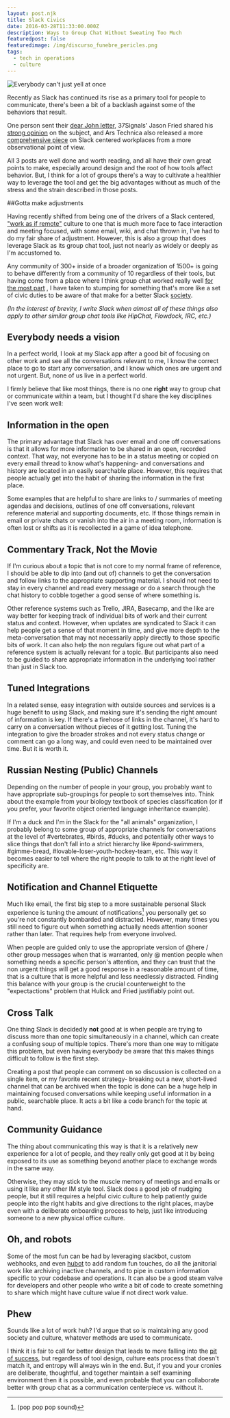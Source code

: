 ```yaml
---
layout: post.njk
title: Slack Civics
date: 2016-03-28T11:33:00.000Z
description: Ways to Group Chat Without Sweating Too Much
featuredpost: false
featuredimage: /img/discurso_funebre_pericles.png
tags:
  - tech in operations
  - culture
---
```


![Everybody can't just yell at once](/img/discurso_funebre_pericles.png)

Recently as Slack has continued its rise as a primary tool for people to communicate, there's been a bit of a backlash against some of the behaviors that result.

One person sent their [dear John letter][1], 37Signals' Jason Fried shared his [strong opinion][2] on the subject, and Ars Technica also released a more [comprehensive piece][3] on Slack centered workplaces from a more observational point of view.

All 3 posts are well done and worth reading, and all have their own great points to make, especially around design and the root of how tools affect behavior. But, I think for a lot of groups there's a way to cultivate a healthier way to leverage the tool and get the big advantages without as much of the stress and the strain described in those posts.

[1]: https://medium.com/better-people/slack-i-m-breaking-up-with-you-54600ace03ea#.5hwhugk6d
[2]: https://m.signalvnoise.com/is-group-chat-making-you-sweat-744659addf7d#.j18h4uytr
[3]: http://arstechnica.com/information-technology/2016/03/what-slack-is-doing-to-our-offices-and-our-minds/

##Gotta make adjustments

Having recently shifted from being one of the drivers of a Slack centered, ["work as if remote"][4] culture to one that is much more face to face interaction and meeting focused, with some email, wiki, and chat thrown in, I've had to do my fair share of adjustment. However, this is also a group that does leverage Slack as its group chat tool, just not nearly as widely or deeply as I'm accustomed to.

[4]: http://www.panozzaj.com/blog/2015/10/25/work-as-if-remote/

Any community of 300+ inside of a broader organization of 1500+ is going to behave differently from a community of 10 regardless of their tools, but having come from a place where I think group chat worked really well [for the most part][5] , I have taken to stumping for something that's more like a set of civic duties to be aware of that make for a better Slack [society][6].

_(In the interest of brevity, I write Slack when almost all of these things also apply to other similar group chat tools like HipChat, Flowdock, IRC, etc.)_

[5]: http://craigsturgis.com/2015/08/17/slack-is-the-future-of-team-communication/
[6]: https://www.youtube.com/watch?v=xhe3RlzgTiQ

## Everybody needs a vision

In a perfect world, I look at my Slack app after a good bit of focusing on other work and see all the conversations relevant to me, I know the correct place to go to start any conversation, and I know which ones are urgent and not urgent. But, none of us live in a perfect world.

I firmly believe that like most things, there is no one **right** way to group chat or communicate within a team, but I thought I'd share the key disciplines I've seen work well:

## Information in the open

The primary advantage that Slack has over email and one off conversations is that it allows for more information to be shared in an open, recorded context. That way, not everyone has to be in a status meeting or copied on every email thread to know what's happening- and conversations and history are located in an easily searchable place. However, this requires that people actually get into the habit of sharing the information in the first place.

Some examples that are helpful to share are links to / summaries of meeting agendas and decisions, outlines of one off conversations, relevant reference material and supporting documents, etc. If those things remain in email or private chats or vanish into the air in a meeting room, information is often lost or shifts as it is recollected in a game of idea telephone.

## Commentary Track, Not the Movie

If I'm curious about a topic that is not core to my normal frame of reference, I should be able to dip into (and out of) channels to get the conversation and follow links to the appropriate supporting material. I should not need to stay in every channel and read every message or do a search through the chat history to cobble together a good sense of where something is.

Other reference systems such as Trello, JIRA, Basecamp, and the like are way better for keeping track of individual bits of work and their current status and context. However, when updates are syndicated to Slack it can help people get a sense of that moment in time, and give more depth to the meta-conversation that may not necessarily apply directly to those specific bits of work. It can also help the non regulars figure out what part of a reference system is actually relevant for a topic. But participants also need to be guided to share appropriate information in the underlying tool rather than just in Slack too.

## Tuned Integrations

In a related sense, easy integration with outside sources and services is a huge benefit to using Slack, and making sure it's sending the right amount of information is key. If there's a firehose of links in the channel, it's hard to carry on a conversation without pieces of it getting lost. Tuning the integration to give the broader strokes and not every status change or comment can go a long way, and could even need to be maintained over time. But it is worth it.

## Russian Nesting (Public) Channels

Depending on the number of people in your group, you probably want to have appropriate sub-groupings for people to sort themselves into. Think about the example from your biology textbook of species classification (or if you prefer, your favorite object oriented language inheritance example).

If I'm a duck and I'm in the Slack for the "all animals" organization, I probably belong to some group of appropriate channels for conversations at the level of #vertebrates, #birds, #ducks, and potentially other ways to slice things that don't fall into a strict hierarchy like #pond-swimmers, #gimme-bread, #lovable-loser-youth-hockey-team, etc. This way it becomes easier to tell where the right people to talk to at the right level of specificity are.

## Notification and Channel Etiquette

Much like email, the first big step to a more sustainable personal Slack experience is tuning the amount of notifications[^1] you personally get so you're not constantly bombarded and distracted. However, many times you still need to figure out when something actually needs attention sooner rather than later. That requires help from everyone involved.

[^1]: (pop pop pop sound)

When people are guided only to use the appropriate version of @here / other group messages when that is warranted, only @ mention people when something needs a specific person's attention, and they can trust that the non urgent things will get a good response in a reasonable amount of time, that is a culture that is more helpful and less needlessly distracted. Finding this balance with your group is the crucial counterweight to the "expectactions" problem that Hulick and Fried justifiably point out.

## Cross Talk

One thing Slack is decidedly **not** good at is when people are trying to discuss more than one topic simultaneously in a channel, which can create a confusing soup of multiple topics. There's more than one way to mitigate this problem, but even having everybody be aware that this makes things difficult to follow is the first step.

Creating a post that people can comment on so discussion is collected on a single item, or my favorite recent strategy- breaking out a new, short-lived channel that can be archived when the topic is done can be a huge help in maintaining focused conversations while keeping useful information in a public, searchable place. It acts a bit like a code branch for the topic at hand.

## Community Guidance

The thing about communicating this way is that it is a relatively new experience for a lot of people, and they really only get good at it by being exposed to its use as something beyond another place to exchange words in the same way.

Otherwise, they may stick to the muscle memory of meetings and emails or using it like any other IM style tool. Slack does a good job of nudging people, but it still requires a helpful civic culture to help patiently guide people into the right habits and give directions to the right places, maybe even with a deliberate onboarding process to help, just like introducing someone to a new physical office culture.

## Oh, and robots

Some of the most fun can be had by leveraging slackbot, custom webhooks, and even [hubot][7] to add random fun touches, do all the janitorial work like archiving inactive channels, and to pipe in custom information specific to your codebase and operations. It can also be a good steam valve for developers and other people who write a bit of code to create something to share which might have culture value if not direct work value.

[7]: https://hubot.github.com/

## Phew

Sounds like a lot of work huh? I'd argue that so is maintaining any good society and culture, whatever methods are used to communicate.

I think it is fair to call for better design that leads to more falling into the [pit of success][8], but regardless of tool design, culture eats process that doesn't match it, and entropy will always win in the end. But, if you and your cronies are deliberate, thoughtful, and together maintain a self examining environment then it is possible, and even probable that you can collaborate better with group chat as a communication centerpiece vs. without it.

[8]: http://blog.codinghorror.com/falling-into-the-pit-of-success/
